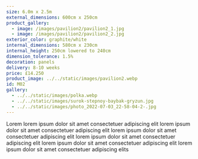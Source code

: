 ```yaml
---
size: 6.0m x 2.5m
external_dimensions: 600cm x 250cm
product_gallery:
  - image: /images/pavilion2/pavilion2_1.jpg
  - image: /images/pavilion2/pavilion2_2.jpg
exterior_color: graphite/white
internal_dimensions: 580cm x 230cm
internal_height: 250cm lowered to 240cm
dimension_tolerance: 1.5%
decoration: panels
delivery: 8-10 weeks
price: £14.250
product_image: ../../static/images/pavilion2.webp
id: M02
gallery:
  - ../../static/images/polka.webp
  - ../../static/images/surok-stepnoy-baybak-gryzun.jpg
  - ../../static/images/photo_2022-07-03_22-58-04-2-.jpg
---
```

Lorem lorem ipsum dolor sit amet consectetuer adipiscing elit
lorem ipsum dolor sit amet consectetuer adipiscing elit
lorem ipsum dolor sit amet consectetuer adipiscing elit
lorem ipsum dolor sit amet consectetuer adipiscing elit
lorem ipsum dolor sit amet consectetuer adipiscing elit
lorem ipsum dolor sit amet consectetuer adipiscing elits

